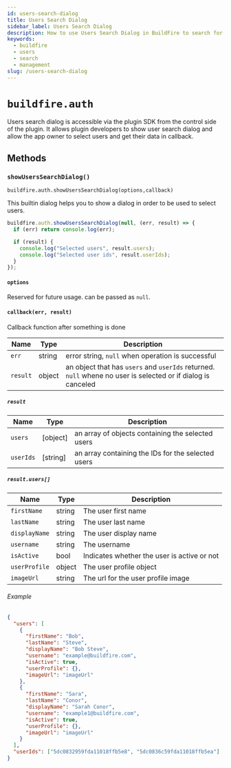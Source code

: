 ```yaml
---
id: users-search-dialog
title: Users Search Dialog
sidebar_label: Users Search Dialog
description: How to use Users Search Dialog in BuildFire to search for registered users on control side.
keywords:
  - buildfire
  - users
  - search
  - management
slug: /users-search-dialog
---
```


# `buildfire.auth`

Users search dialog is accessible via the plugin SDK from the control side of the plugin. It allows plugin developers to show user search dialog and allow the app owner to select users and get their data in callback.

## Methods

### `showUsersSearchDialog()` <div class="label control"></div>

`buildfire.auth.showUsersSearchDialog(options,callback)`

This builtin dialog helps you to show a dialog in order to be used to select users.

```javascript
buildfire.auth.showUsersSearchDialog(null, (err, result) => {
  if (err) return console.log(err);

  if (result) {
    console.log("Selected users", result.users);
    console.log("Selected user ids", result.userIds);
  }
});
```

#### `options`

Reserved for future usage. can be passed as `null`.

#### `callback(err, result)`

Callback function after something is done

| Name     | Type   | Description                                                                                                  |
| -------- | ------ | ------------------------------------------------------------------------------------------------------------ |
| `err`    | string | error string, `null` when operation is successful                                                            |
| `result` | object | an object that has `users` and `userIds` returned. `null` whene no user is selected or if dialog is canceled |

##### `result`

| Name      | Type     | Description                                        |
| --------- | -------- | -------------------------------------------------- |
| `users`   | [object] | an array of objects containing the selected users  |
| `userIds` | [string] | an array containing the IDs for the selected users |

##### `result.users[]`

| Name          | Type   | Description                                 |
| ------------- | ------ | ------------------------------------------- |
| `firstName`   | string | The user first name                         |
| `lastName`    | string | The user last name                          |
| `displayName` | string | The user display name                       |
| `username`    | string | The username                                |
| `isActive`    | bool   | Indicates whether the user is active or not |
| `userProfile` | object | The user profile object                     |
| `imageUrl`    | string | The url for the user profile image          |

###### Example

```json
{
  "users": [
    {
      "firstName": "Bob",
      "lastName": "Steve",
      "displayName": "Bob Steve",
      "username": "example@buildfire.com",
      "isActive": true,
      "userProfile": {},
      "imageUrl": "imageUrl"
    },
    {
      "firstName": "Sara",
      "lastName": "Conor",
      "displayName": "Sarah Conor",
      "username": "example1@buildfire.com",
      "isActive": true,
      "userProfile": {},
      "imageUrl": "imageUrl"
    }
  ],
  "userIds": ["5dc0832959fda11018ffb5e8", "5dc0836c59fda11018ffb5ea"]
}
```
